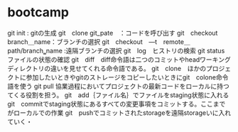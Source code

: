 # bootcamp
git init : gitの生成
git　clone git_pate　：コードを呼び出す
git　checkout　branch＿name：ブランチの選択
git　checkout　―t　remote＿path/branch‗name :遠隔ブランチの選択
git　log　ヒストリの検索
git  status　ファイルの状態の確認
git　diff　diff命令語は二つのコミットやheadワーキングディレクトリの違いを見せてくれる命令語である。
git　clone　ほかのプロジェクトに参加したいときやgitのストレージをコピーしたいときにgit　colone命令語を使う
git  pull 協業過程においてプロジェクトの最新コードをローカルに持つてくる役割を担う。
git　add｛ファイル名｝でファイルをstaging状態に入れる
git　commitでstaging状態にあるすべての変更事項をコミットする。ここまでがローカルでの作業
git　pushでコミットされたstorageを遠隔storageいに入れていく・